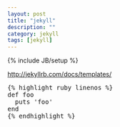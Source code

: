 ```yaml
---
layout: post
title: "jekyll"
description: ""
category: jekyll
tags: [jekyll]
---
```

{% include JB/setup %}


<http://jekyllrb.com/docs/templates/>

<pre>
{% highlight ruby linenos %}
def foo
  puts 'foo'
end
{% endhighlight %}
</pre>

